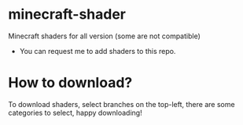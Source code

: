 # minecraft-shader
Minecraft shaders for all version (some are not compatible)

- You can request me to add shaders to this repo.

# How to download?
To download shaders, select branches on the top-left, there are some categories to select, happy downloading!
